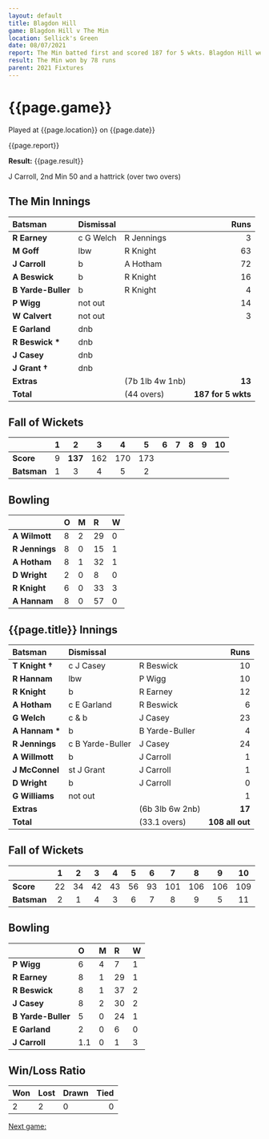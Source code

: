 ```yaml
---
layout: default
title: Blagdon Hill
game: Blagdon Hill v The Min
location: Sellick's Green
date: 08/07/2021
report: The Min batted first and scored 187 for 5 wkts. Blagdon Hill were all out for 109
result: The Min won by 78 runs
parent: 2021 Fixtures
---
```


# {{page.game}}

Played at {{page.location}} on {{page.date}}

{{page.report}}

**Result:** {{page.result}}

J Carroll, 2nd Min 50 and a hattrick (over two overs)

## The Min Innings

| Batsman | Dismissal | | Runs |
|:---|:---|---|---:|
| **R Earney** | c G Welch | R Jennings | 3 | 
| **M Goff** | lbw | R Knight | 63 | 
| **J Carroll** | b | A Hotham | 72 | 
| **A Beswick** | b | R Knight | 16 | 
| **B Yarde-Buller** | b  | R Knight | 4 | 
| **P Wigg** | not out |  | 14 | 
| **W Calvert** | not out |  | 3 | 
| **E Garland** | dnb |  |  | 
| **R Beswick &#42;** | dnb |  |  | 
| **J Casey** | dnb |  |  | 
| **J Grant &#8224;** | dnb |  |  | 
| **Extras** | | (7b 1lb 4w 1nb) | **13** | 
| **Total** | | (44 overs) | ****187 for 5 wkts**** | 

## Fall of Wickets

| | 1 | 2 | 3 | 4 | 5 | 6 | 7 | 8 | 9 | 10 |
|---|:---:|:---:|:---:|:---:|:---:|:---:|:---:|:---:|:---:|:---:|
| **Score** | 9 | **137** | 162 | 170 | 173 |  |  |  |  |  | 
| **Batsman** | 1 | 3 | 4 | 5 | 2 |  |  |  |  |  | 

## Bowling

| | O | M | R | W |
|---|:---|:---|:---|:---|
| **A Wilmott** | 8 | 2 | 29 | 0 | 
| **R Jennings** | 8 | 0 | 15 | 1 | 
| **A Hotham** | 8 | 1 | 32 | 1 | 
| **D Wright** | 2 | 0 | 8 | 0 | 
| **R Knight** | 6 | 0 | 33 | 3 |
| **A Hannam** | 8 | 0 | 57 | 0 |

## {{page.title}} Innings

| Batsman | Dismissal | | Runs |
|:---|:---|---|---:|
| **T Knight &#8224;** | c J Casey | R Beswick | 10 | 
| **R Hannam** | lbw | P Wigg | 10 | 
| **R Knight** | b | R Earney | 12 | 
| **A Hotham** | c E Garland | R Beswick | 6 | 
| **G Welch** | c & b | J Casey | 23 | 
| **A Hannam &#42;** | b  | B Yarde-Buller | 4 | 
| **R Jennings** | c B Yarde-Buller | J Casey | 24 | 
| **A Willmott** | b | J Carroll | 1 | 
| **J McConnel** | st J Grant | J Carroll | 1 | 
| **D Wright** | b | J Carroll | 0 | 
| **G Williams** | not out | | 1 | 
| **Extras** | | (6b 3lb 6w 2nb) | **17** | 
| **Total** | | (33.1 overs) | ****108 all out**** | 

## Fall of Wickets

| | 1 | 2 | 3 | 4 | 5 | 6 | 7 | 8 | 9 | 10 |
|---|:---:|:---:|:---:|:---:|:---:|:---:|:---:|:---:|:---:|:---:|
| **Score** | 22 | 34 | 42 | 43 | 56 | 93 | 101 | 106 | 106 | 109 |
| **Batsman** | 2 | 1 | 4 | 3 | 6 | 7 | 8 | 9 | 5 | 11 |

## Bowling

| | O | M | R | W |
|---|:---|:---|:---|:---|
| **P Wigg** | 6 | 4 | 7 | 1 | 
| **R Earney** | 8 | 1 | 29 | 1 | 
| **R Beswick** | 8 | 1 | 37 | 2 | 
| **J Casey** | 8 | 2 | 30 | 2 |
| **B Yarde-Buller** | 5 | 0 | 24 | 1 | 
| **E Garland** | 2 | 0 | 6 | 0 | 
| **J Carroll** | 1.1 | 0 | 1 | 3 | 

## Win/Loss Ratio

| Won | Lost | Drawn | Tied |
|:---|:---|:---|---:|
| 2 | 2 | 0 | 0 |

[Next game:]({{page.next}})